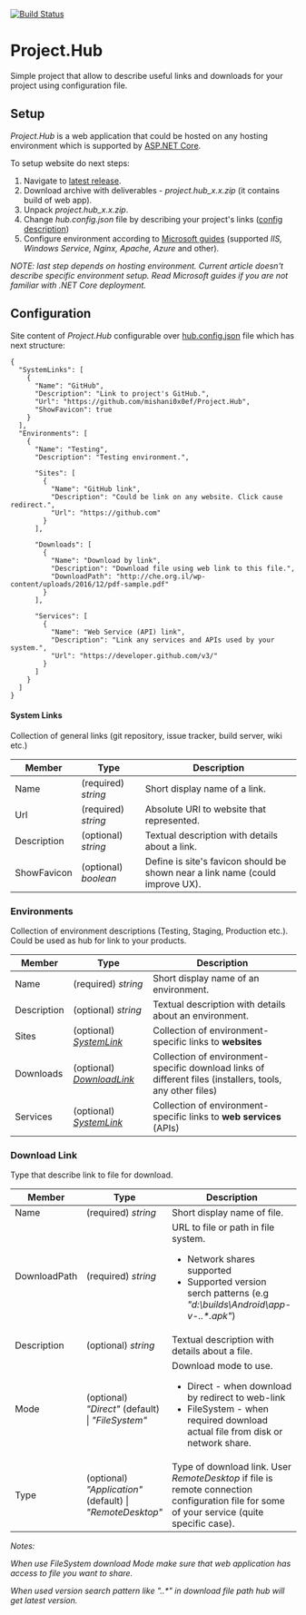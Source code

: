 [![Build Status](https://travis-ci.org/mishani0x0ef/Project.Hub.svg?branch=master)](https://travis-ci.org/mishani0x0ef/Project.Hub)

# Project.Hub
Simple project that allow to describe useful links and downloads for your project using configuration file.

## Setup

_Project.Hub_ is a web application that could be hosted on any hosting environment which is supported by [ASP.NET Core](https://docs.microsoft.com/en-us/aspnet/core/).

To setup website do next steps:

1. Navigate to [latest release](https://github.com/mishani0x0ef/Project.Hub/releases/latest).
2. Download archive with deliverables - _project.hub_x.x.zip_ (it contains build of web app).
3. Unpack  _project.hub_x.x.zip_.
4. Change _hub.config.json_ file by describing your project's links ([config description](https://github.com/mishani0x0ef/Project.Hub#configuration))
5. Configure environment according to [Microsoft guides](https://docs.microsoft.com/en-us/aspnet/core/host-and-deploy/?tabs=aspnetcore2x) (supported _IIS, Windows Service, Nginx, Apache, Azure_ and other).

_NOTE: last step depends on hosting environment. Current article doesn't describe specific environment setup. Read Microsoft guides if you are not familiar with .NET Core deployment._

## Configuration

Site content of _Project.Hub_ configurable over [hub.config.json](https://github.com/mishani0x0ef/Project.Hub/blob/master/src/Project.Hub/hub.config.json) file which has next structure:

````
{
  "SystemLinks": [
    {
      "Name": "GitHub",
      "Description": "Link to project's GitHub.",
      "Url": "https://github.com/mishani0x0ef/Project.Hub",
      "ShowFavicon": true
    }
  ],
  "Environments": [
    {
      "Name": "Testing",
      "Description": "Testing environment.",

      "Sites": [
        {
          "Name": "GitHub link",
          "Description": "Could be link on any website. Click cause redirect.",
          "Url": "https://github.com"
        }
      ],

      "Downloads": [
        {
          "Name": "Download by link",
          "Description": "Download file using web link to this file.",
          "DownloadPath": "http://che.org.il/wp-content/uploads/2016/12/pdf-sample.pdf"
        }
      ],

      "Services": [
        {
          "Name": "Web Service (API) link",
          "Description": "Link any services and APIs used by your system.",
          "Url": "https://developer.github.com/v3/"
        }
      ]
    }
  ]
}
````

#### System Links

Collection of general links (git repository, issue tracker, build server, wiki etc.)

| Member | Type | Description |
|--|--|--|
| Name | (required) _string_ | Short display name of a link. |
| Url | (required) _string_ | Absolute URI to website that represented. |
| Description | (optional) _string_ | Textual description with details about a link. |
| ShowFavicon | (optional) _boolean_ | Define is site's favicon should be shown near a link name (could improve UX). |

### Environments

Collection of environment descriptions (Testing, Staging, Production etc.). Could be used as hub for link to your products.

| Member | Type | Description |
|--|--|--|
| Name | (required) _string_ | Short display name of an environment. |
| Description | (optional) _string_ | Textual description with details about an environment. |
| Sites | (optional) [_SystemLink_](https://github.com/mishani0x0ef/Project.Hub#system-links) | Collection of environment-specific links to **websites** |
| Downloads | (optional) [_DownloadLink_](https://github.com/mishani0x0ef/Project.Hub#download-link) | Collection of environment-specific download links of different files (installers, tools, any other files) |
| Services | (optional) [_SystemLink_](https://github.com/mishani0x0ef/Project.Hub#system-links) | Collection of environment-specific links to **web services** (APIs) |

### Download Link

Type that describe link to file for download.

| Member | Type | Description |
|--|--|--|
| Name | (required) _string_ | Short display name of file. |
| DownloadPath| (required) _string_ | URL to file or path in file system. <ul><li>Network shares supported</li><li>Supported version serch patterns (e.g _"d:\\builds\\Android\\app-v-*.*.*.apk"_)</li></ul> |
| Description | (optional) _string_ | Textual description with details about a file. |
| Mode | (optional) _"Direct"_ (default) \| _"FileSystem"_ | Download mode to use. <ul><li>Direct - when download by redirect to web-link</li><li>FileSystem - when required download actual file from disk or network share.</li></ul> |
| Type | (optional) _"Application"_ (default) \| _"RemoteDesktop"_ | Type of download link. User _RemoteDesktop_ if file is remote connection configuration file for some of your service (quite specific case). |

_Notes:_

_When use FileSystem download Mode make sure that web application has access to file you want to share._

_When used version search pattern like "*.*.*" in download file path hub will get latest version._

